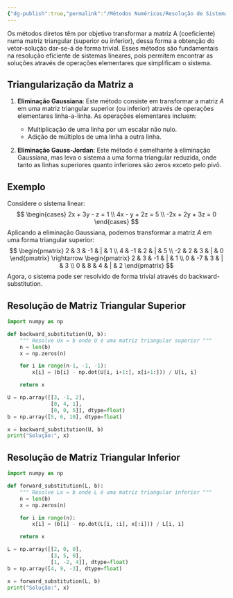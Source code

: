 ```yaml
---
{"dg-publish":true,"permalink":"/Métodos Numéricos/Resolução de Sistemas Lineares/Métodos Diretos - Sistema Triangular/","dgPassFrontmatter":true,"created":"2025-05-20T13:30:13.844-03:00"}
---
```



Os métodos diretos têm por objetivo transformar a matriz A (coeficiente) numa matriz triangular (superior ou inferior), dessa forma a obtenção do vetor-solução dar-se-á de forma trivial. Esses métodos são fundamentais na resolução eficiente de sistemas lineares, pois permitem encontrar as soluções através de operações elementares que simplificam o sistema.

## Triangularização da Matriz a

1. **Eliminação Gaussiana**: Este método consiste em transformar a matriz $A$ em uma matriz triangular superior (ou inferior) através de operações elementares linha-a-linha. As operações elementares incluem:
   - Multiplicação de uma linha por um escalar não nulo.
   - Adição de múltiplos de uma linha a outra linha.

2. **Eliminação Gauss-Jordan**: Este método é semelhante à eliminação Gaussiana, mas leva o sistema a uma forma triangular reduzida, onde tanto as linhas superiores quanto inferiores são zeros exceto pelo pivô.

## Exemplo

Considere o sistema linear:
$$
\begin{cases}
2x + 3y - z = 1 \\
4x - y + 2z = 5 \\
-2x + 2y + 3z = 0
\end{cases}
$$
Aplicando a eliminação Gaussiana, podemos transformar a matriz $A$ em uma forma triangular superior:
$$
\begin{pmatrix}
2 & 3 & -1 & | & 1 \\
4 & -1 & 2 & | & 5 \\
-2 & 2 & 3 & | & 0
\end{pmatrix} \rightarrow 
\begin{pmatrix}
2 & 3 & -1 & | & 1 \\
0 & -7 & 3 & | & 3 \\
0 & 8 & 4 & | & 2
\end{pmatrix}
$$
Agora, o sistema pode ser resolvido de forma trivial através do backward-substitution.

## Resolução de Matriz Triangular Superior

```python
import numpy as np

def backward_substitution(U, b):
    """ Resolve Ux = b onde U é uma matriz triangular superior """
    n = len(b)
    x = np.zeros(n)

    for i in range(n-1, -1, -1):
        x[i] = (b[i] - np.dot(U[i, i+1:], x[i+1:])) / U[i, i]

    return x

U = np.array([[3, -1, 2],
              [0, 4, 1],
              [0, 0, 5]], dtype=float)
b = np.array([5, 6, 10], dtype=float)

x = backward_substitution(U, b)
print("Solução:", x)
```

## Resolução de Matriz Triangular Inferior

```python
import numpy as np

def forward_substitution(L, b):
    """ Resolve Lx = b onde L é uma matriz triangular inferior """
    n = len(b)
    x = np.zeros(n)

    for i in range(n):
        x[i] = (b[i] - np.dot(L[i, :i], x[:i])) / L[i, i]

    return x

L = np.array([[2, 0, 0],
              [3, 5, 0],
              [1, -2, 4]], dtype=float)
b = np.array([4, 9, -3], dtype=float)

x = forward_substitution(L, b)
print("Solução:", x)
```
